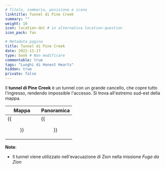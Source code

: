 ```yaml
---
# Titolo, sommario, posizione e icona
linktitle: Tunnel di Pine Creek
summary: ""
weight: 10
icon: location-dot # in alternativa location-question
icon_pack: fas

# Metadata pagina
title: Tunnel di Pine Creek
date: 2022-11-17
type: book # Non modificare
commentable: true
tags: "Luoghi di Honest Hearts"
hidden: true
private: false
---
```


<div class="fnv">

Il **tunnel di Pine Creek** è un tunnel con un grande cancello, che copre tutto l'ingresso, rendendo impossible l'accesso. Si trova all'estremo sud-est della mappa.

| Mappa | Panoramica |
| ----- | ---------- |
|  {{<figure src="fnv/Pine_Creek_Tunnel_loc.webp">}}     |   {{<figure src="fnv/Pine_Creek_Tunnel.webp">}}         | 

**Note**:
- Il tunnel viene utilizzato nell'evacuazione di Zion nella missione _Fuga da Zion_

</div>

